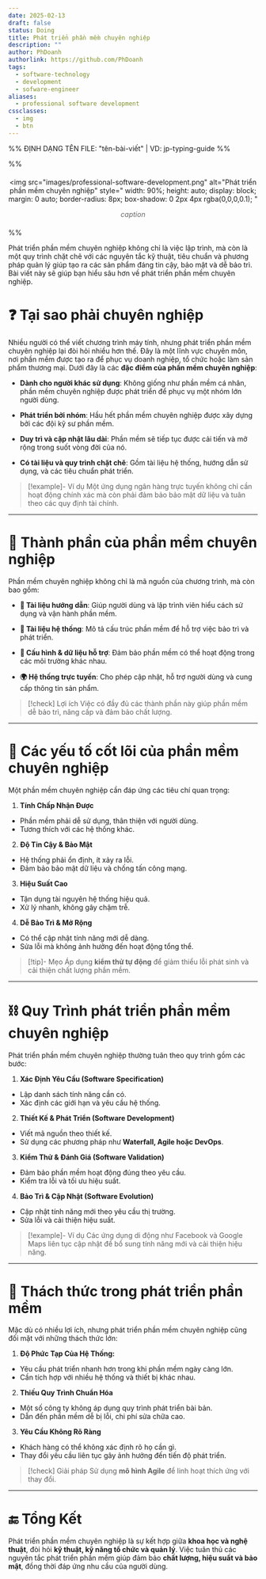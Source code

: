 ```yaml
---
date: 2025-02-13
draft: false
status: Doing
title: Phát triển phần mềm chuyên nghiệp
description: ""
author: PhDoanh
authorlink: https://github.com/PhDoanh
tags:
  - software-technology
  - development
  - sofware-engineer
aliases:
  - professional software development
cssclasses:
  - img
  - btn
---
```

%% ĐỊNH DẠNG TÊN FILE: "tên-bài-viết" | VD: jp-typing-guide %%

%% <figure style="text-align: center; margin: 20px auto;">
  <img 
    src="images/professional-software-development.png"
    alt="Phát triển phần mềm chuyên nghiệp" 
    style="
      width: 90%;
      height: auto;
      display: block;
      margin: 0 auto;
      border-radius: 8px;
      box-shadow: 0 2px 4px rgba(0,0,0,0.1);
    "
  >
  <figcaption style="
    font-style: italic;
    color: #666;
    margin-top: 10px;
    font-size: 1em;
    padding: 0 10px;
  ">
    <em>caption</em>
  </figcaption>
</figure> %%

Phát triển phần mềm chuyên nghiệp không chỉ là việc lập trình, mà còn là một quy trình chặt chẽ với các nguyên tắc kỹ thuật, tiêu chuẩn và phương pháp quản lý giúp tạo ra các sản phẩm đáng tin cậy, bảo mật và dễ bảo trì. Bài viết này sẽ giúp bạn hiểu sâu hơn về phát triển phần mềm chuyên nghiệp.

# ❓ Tại sao phải chuyên nghiệp

Nhiều người có thể viết chương trình máy tính, nhưng phát triển phần mềm chuyên nghiệp lại đòi hỏi nhiều hơn thế. Đây là một lĩnh vực chuyên môn, nơi phần mềm được tạo ra để phục vụ doanh nghiệp, tổ chức hoặc làm sản phẩm thương mại. Dưới đây là các **đặc điểm của phần mềm chuyên nghiệp**:

- **Dành cho người khác sử dụng**: Không giống như phần mềm cá nhân, phần mềm chuyên nghiệp được phát triển để phục vụ một nhóm lớn người dùng.

- **Phát triển bởi nhóm**: Hầu hết phần mềm chuyên nghiệp được xây dựng bởi các đội kỹ sư phần mềm.
   
- **Duy trì và cập nhật lâu dài**: Phần mềm sẽ tiếp tục được cải tiến và mở rộng trong suốt vòng đời của nó.
   
- **Có tài liệu và quy trình chặt chẽ**: Gồm tài liệu hệ thống, hướng dẫn sử dụng, và các tiêu chuẩn phát triển.

> [!example]- Ví dụ
> Một ứng dụng ngân hàng trực tuyến không chỉ cần hoạt động chính xác mà còn phải đảm bảo bảo mật dữ liệu và tuân theo các quy định tài chính.

---

# 🧩 Thành phần của phần mềm chuyên nghiệp

Phần mềm chuyên nghiệp không chỉ là mã nguồn của chương trình, mà còn bao gồm:

- **📄 Tài liệu hướng dẫn**: Giúp người dùng và lập trình viên hiểu cách sử dụng và vận hành phần mềm.

- **📖 Tài liệu hệ thống**: Mô tả cấu trúc phần mềm để hỗ trợ việc bảo trì và phát triển.
   
- **🔧 Cấu hình & dữ liệu hỗ trợ**: Đảm bảo phần mềm có thể hoạt động trong các môi trường khác nhau.
   
- **🌍 Hệ thống trực tuyến**: Cho phép cập nhật, hỗ trợ người dùng và cung cấp thông tin sản phẩm.   

> [!check] Lợi ích
>  Việc có đầy đủ các thành phần này giúp phần mềm dễ bảo trì, nâng cấp và đảm bảo chất lượng.

---

# 🎯 Các yếu tố cốt lõi của phần mềm chuyên nghiệp

Một phần mềm chuyên nghiệp cần đáp ứng các tiêu chí quan trọng:

1. **Tính Chấp Nhận Được**

- Phần mềm phải dễ sử dụng, thân thiện với người dùng.
- Tương thích với các hệ thống khác.

2. **Độ Tin Cậy & Bảo Mật**

- Hệ thống phải ổn định, ít xảy ra lỗi.
- Đảm bảo bảo mật dữ liệu và chống tấn công mạng.

3. **Hiệu Suất Cao**

- Tận dụng tài nguyên hệ thống hiệu quả.
- Xử lý nhanh, không gây chậm trễ.

4. **Dễ Bảo Trì & Mở Rộng**

- Có thể cập nhật tính năng mới dễ dàng. 
- Sửa lỗi mà không ảnh hưởng đến hoạt động tổng thể.
  

> [!tip]- Mẹo
> Áp dụng **kiểm thử tự động** để giảm thiểu lỗi phát sinh và cải thiện chất lượng phần mềm.

---

# ⛓️ Quy Trình phát triển phần mềm chuyên nghiệp

Phát triển phần mềm chuyên nghiệp thường tuân theo quy trình gồm các bước:

1. **Xác Định Yêu Cầu (Software Specification)**

- Lập danh sách tính năng cần có.
- Xác định các giới hạn và yêu cầu hệ thống.

2. **Thiết Kế & Phát Triển (Software Development)**

- Viết mã nguồn theo thiết kế.
- Sử dụng các phương pháp như **Waterfall, Agile hoặc DevOps**.

3. **Kiểm Thử & Đánh Giá (Software Validation)**

- Đảm bảo phần mềm hoạt động đúng theo yêu cầu.
- Kiểm tra lỗi và tối ưu hiệu suất.

4. **Bảo Trì & Cập Nhật (Software Evolution)**

- Cập nhật tính năng mới theo yêu cầu thị trường.
- Sửa lỗi và cải thiện hiệu suất.

> [!example]- Ví dụ
> Các ứng dụng di động như Facebook và Google Maps liên tục cập nhật để bổ sung tính năng mới và cải thiện hiệu năng.

---

# 🚧 Thách thức trong phát triển phần mềm

Mặc dù có nhiều lợi ích, nhưng phát triển phần mềm chuyên nghiệp cũng đối mặt với những thách thức lớn:

1. **Độ Phức Tạp Của Hệ Thống:**

- Yêu cầu phát triển nhanh hơn trong khi phần mềm ngày càng lớn. 
- Cần tích hợp với nhiều hệ thống và thiết bị khác nhau.

2. **Thiếu Quy Trình Chuẩn Hóa**

- Một số công ty không áp dụng quy trình phát triển bài bản.
- Dẫn đến phần mềm dễ bị lỗi, chi phí sửa chữa cao.

3. **Yêu Cầu Không Rõ Ràng**

- Khách hàng có thể không xác định rõ họ cần gì.
- Thay đổi yêu cầu liên tục gây ảnh hưởng đến tiến độ phát triển.

> [!check] Giải pháp
> Sử dụng **mô hình Agile** để linh hoạt thích ứng với thay đổi.

---

# 🔚 Tổng Kết

Phát triển phần mềm chuyên nghiệp là sự kết hợp giữa **khoa học và nghệ thuật**, đòi hỏi **kỹ thuật, kỹ năng tổ chức và quản lý**. Việc tuân thủ các nguyên tắc phát triển phần mềm giúp đảm bảo **chất lượng, hiệu suất và bảo mật**, đồng thời đáp ứng nhu cầu của người dùng.

